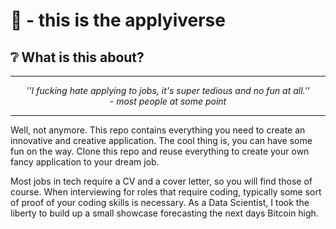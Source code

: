 # 👋 - this is the applyiverse

## ❔ What is this about?

***
<p align="center">
<i>''I fucking hate applying to jobs, it's super tedious and no fun at all.'' <br> - most people at some point </i>
</p>

***

Well, not anymore. This repo contains everything you need to create an innovative and creative application. The cool thing is, you can have some fun on the way. Clone this repo and reuse everything to create your own fancy application to your dream job.

Most jobs in tech require a CV and a cover letter, so you will find those of course. When interviewing for roles that require coding, typically some sort of proof of your coding skills is necessary. As a Data Scientist, I took the liberty to build up a small showcase forecasting the next days Bitcoin high.

